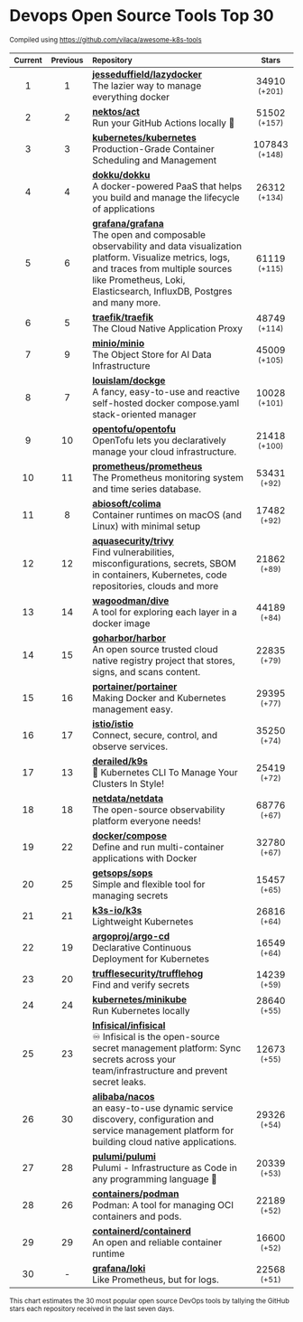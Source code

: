 # Devops Open Source Tools Top 30
<sup>Compiled using https://github.com/vilaca/awesome-k8s-tools</sup>
<div align="center">

|<sub>Current</sub>|<sub>Previous</sub>|<sub>Repository</sub>|<sub>Stars</sub>|
|:---:|:---:|:---|:---:|
|1|1|[**jesseduffield/lazydocker**](https://github.com/jesseduffield/lazydocker)<br/>The lazier way to manage everything docker|34910 <sup>(+201)</sup>|
|2|2|[**nektos/act**](https://github.com/nektos/act)<br/>Run your GitHub Actions locally 🚀|51502 <sup>(+157)</sup>|
|3|3|[**kubernetes/kubernetes**](https://github.com/kubernetes/kubernetes)<br/>Production-Grade Container Scheduling and Management|107843 <sup>(+148)</sup>|
|4|4|[**dokku/dokku**](https://github.com/dokku/dokku)<br/>A docker-powered PaaS that helps you build and manage the lifecycle of applications|26312 <sup>(+134)</sup>|
|5|6|[**grafana/grafana**](https://github.com/grafana/grafana)<br/>The open and composable observability and data visualization platform. Visualize metrics, logs, and traces from multiple sources like Prometheus, Loki, Elasticsearch, InfluxDB, Postgres and many more. |61119 <sup>(+115)</sup>|
|6|5|[**traefik/traefik**](https://github.com/traefik/traefik)<br/>The Cloud Native Application Proxy|48749 <sup>(+114)</sup>|
|7|9|[**minio/minio**](https://github.com/minio/minio)<br/>The Object Store for AI Data Infrastructure|45009 <sup>(+105)</sup>|
|8|7|[**louislam/dockge**](https://github.com/louislam/dockge)<br/>A fancy, easy-to-use and reactive self-hosted docker compose.yaml stack-oriented manager|10028 <sup>(+101)</sup>|
|9|10|[**opentofu/opentofu**](https://github.com/opentofu/opentofu)<br/>OpenTofu lets you declaratively manage your cloud infrastructure.|21418 <sup>(+100)</sup>|
|10|11|[**prometheus/prometheus**](https://github.com/prometheus/prometheus)<br/>The Prometheus monitoring system and time series database.|53431 <sup>(+92)</sup>|
|11|8|[**abiosoft/colima**](https://github.com/abiosoft/colima)<br/>Container runtimes on macOS (and Linux) with minimal setup|17482 <sup>(+92)</sup>|
|12|12|[**aquasecurity/trivy**](https://github.com/aquasecurity/trivy)<br/>Find vulnerabilities, misconfigurations, secrets, SBOM in containers, Kubernetes, code repositories, clouds and more|21862 <sup>(+89)</sup>|
|13|14|[**wagoodman/dive**](https://github.com/wagoodman/dive)<br/>A tool for exploring each layer in a docker image|44189 <sup>(+84)</sup>|
|14|15|[**goharbor/harbor**](https://github.com/goharbor/harbor)<br/>An open source trusted cloud native registry project that stores, signs, and scans content.|22835 <sup>(+79)</sup>|
|15|16|[**portainer/portainer**](https://github.com/portainer/portainer)<br/>Making Docker and Kubernetes management easy.|29395 <sup>(+77)</sup>|
|16|17|[**istio/istio**](https://github.com/istio/istio)<br/>Connect, secure, control, and observe services.|35250 <sup>(+74)</sup>|
|17|13|[**derailed/k9s**](https://github.com/derailed/k9s)<br/>🐶 Kubernetes CLI To Manage Your Clusters In Style!|25419 <sup>(+72)</sup>|
|18|18|[**netdata/netdata**](https://github.com/netdata/netdata)<br/>The open-source observability platform everyone needs!|68776 <sup>(+67)</sup>|
|19|22|[**docker/compose**](https://github.com/docker/compose)<br/>Define and run multi-container applications with Docker|32780 <sup>(+67)</sup>|
|20|25|[**getsops/sops**](https://github.com/getsops/sops)<br/>Simple and flexible tool for managing secrets|15457 <sup>(+65)</sup>|
|21|21|[**k3s-io/k3s**](https://github.com/k3s-io/k3s)<br/>Lightweight Kubernetes|26816 <sup>(+64)</sup>|
|22|19|[**argoproj/argo-cd**](https://github.com/argoproj/argo-cd)<br/>Declarative Continuous Deployment for Kubernetes|16549 <sup>(+64)</sup>|
|23|20|[**trufflesecurity/trufflehog**](https://github.com/trufflesecurity/trufflehog)<br/>Find and verify secrets|14239 <sup>(+59)</sup>|
|24|24|[**kubernetes/minikube**](https://github.com/kubernetes/minikube)<br/>Run Kubernetes locally|28640 <sup>(+55)</sup>|
|25|23|[**Infisical/infisical**](https://github.com/Infisical/infisical)<br/>♾ Infisical is the open-source secret management platform: Sync secrets across your team/infrastructure and prevent secret leaks.|12673 <sup>(+55)</sup>|
|26|30|[**alibaba/nacos**](https://github.com/alibaba/nacos)<br/>an easy-to-use dynamic service discovery, configuration and service management platform for building cloud native applications.|29326 <sup>(+54)</sup>|
|27|28|[**pulumi/pulumi**](https://github.com/pulumi/pulumi)<br/>Pulumi - Infrastructure as Code in any programming language 🚀|20339 <sup>(+53)</sup>|
|28|26|[**containers/podman**](https://github.com/containers/podman)<br/>Podman: A tool for managing OCI containers and pods.|22189 <sup>(+52)</sup>|
|29|29|[**containerd/containerd**](https://github.com/containerd/containerd)<br/>An open and reliable container runtime|16600 <sup>(+52)</sup>|
|30|-|[**grafana/loki**](https://github.com/grafana/loki)<br/>Like Prometheus, but for logs.|22568 <sup>(+51)</sup>|


</div>

<sub>This chart estimates the 30 most popular open source DevOps tools by tallying the GitHub stars each repository received in the last seven days.</sub>
